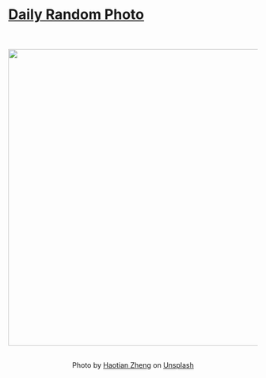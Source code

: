 # [Daily Random Photo](https://www.dailyrandomphoto.com/)

<div align="center">
  <br>
  <br>
  <a href="https://www.dailyrandomphoto.com/p/2024/2024-05-23/"><img src="https://images.unsplash.com/photo-1713771498553-e75ecfaa8e8c?crop=entropy&cs=tinysrgb&fit=max&fm=jpg&ixid=M3w3NzUwOHwwfDF8cmFuZG9tfHx8fHx8fHx8MTcxNjQyNDI4Mnw&ixlib=rb-4.0.3&q=80&w=1080" width="600px"></a>
  <br>
  <br>
  <p class="has-text-grey">Photo by <a href="https://unsplash.com/@justzht?utm_source=Daily%20Random%20Photo&amp;utm_medium=referral" target="_blank" rel="noopener noreferrer">Haotian Zheng</a> on <a href="https://unsplash.com/photos/a-person-walking-on-a-beach-next-to-the-ocean-0OgCNRPHpok?utm_source=Daily%20Random%20Photo&amp;utm_medium=referral" target="_blank" rel="noopener noreferrer">Unsplash</a></p>
</div>
